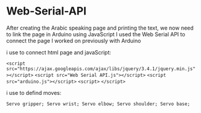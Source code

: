 # Web-Serial-API
After creating the Arabic speaking page and printing the text, we now need to link the page in Arduino using JavaScript
I used the Web Serial API to connect the page I worked on previously with Arduino

i use to connect html page and javaScript:

`<script src="https://ajax.googleapis.com/ajax/libs/jquery/3.4.1/jquery.min.js"></script>`
        `<script src="Web Serial API.js"></script>`
       `<script src="arduino.js"></script>`
       `<script>`
       `</script>`
       
       
 i use to defind moves:
       
`Servo gripper;
      Servo wrist;
      Servo elbow;
      Servo shoulder;
      Servo base;`
      
      
